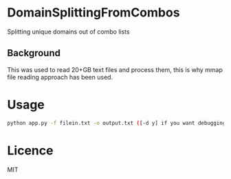 # DomainSplittingFromCombos
Splitting unique domains out of combo lists

## Background
 This was used to read 20+GB text files and process them, this is why mmap file reading approach has been used.
# Usage

```sh
python app.py -f filein.txt -o output.txt ([-d y] if you want debugging)
```
# Licence 

MIT
